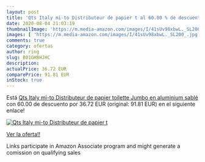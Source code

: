 ```yaml
---
layout: post
title: 'Qts Italy mi-to Distributeur de papier t al 60.00 % de descuento'
date: 2020-08-04 21:03:19
thumbnailImage: 'https://m.media-amazon.com/images/I/41sUv98xbwL._SL200_.jpg'
images: [ 'https://m.media-amazon.com/images/I/41sUv98xbwL._SL200_.jpg' ]
comments: true
category: ofertas
author: ring
slug: B01GHBHJHC
description:
actualPrice: 36.72 EUR
comparePrice: 91.81 EUR
inStock: true
---
```


Está [Qts Italy mi-to Distributeur de papier toilette Jumbo en aluminium sablé](https://www.amazon.fr/dp/B01GHBHJHC/?tag=tolees0d-21) con 60.00 de descuento por 36.72 EUR (original: 91.81 EUR) en el siguiente enlace!

[![Qts Italy mi-to Distributeur de papier t](https://m.media-amazon.com/images/I/41sUv98xbwL._SL200_.jpg)](https://www.amazon.fr/dp/B01GHBHJHC/?tag=tolees0d-21)

[Ver la oferta!!](https://www.amazon.fr/dp/B01GHBHJHC/?tag=tolees0d-21)

Links participate in Amazon Associate program and might generate a comission on qualifying sales


